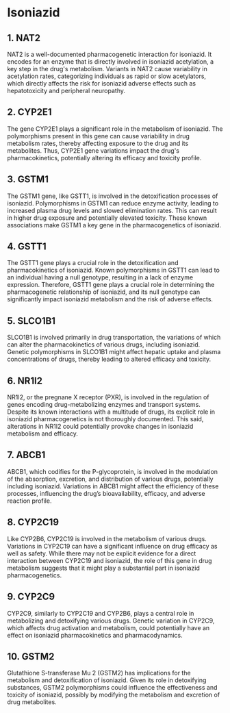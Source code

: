# Isoniazid

## 1. NAT2
NAT2 is a well-documented pharmacogenetic interaction for isoniazid. It encodes for an enzyme that is directly involved in isoniazid acetylation, a key step in the drug's metabolism. Variants in NAT2 cause variability in acetylation rates, categorizing individuals as rapid or slow acetylators, which directly affects the risk for isoniazid adverse effects such as hepatotoxicity and peripheral neuropathy.

## 2. CYP2E1
The gene CYP2E1 plays a significant role in the metabolism of isoniazid. The polymorphisms present in this gene can cause variability in drug metabolism rates, thereby affecting exposure to the drug and its metabolites. Thus, CYP2E1 gene variations impact the drug's pharmacokinetics, potentially altering its efficacy and toxicity profile.

## 3. GSTM1
The GSTM1 gene, like GSTT1, is involved in the detoxification processes of isoniazid. Polymorphisms in GSTM1 can reduce enzyme activity, leading to increased plasma drug levels and slowed elimination rates. This can result in higher drug exposure and potentially elevated toxicity. These known associations make GSTM1 a key gene in the pharmacogenetics of isoniazid.

## 4. GSTT1
The GSTT1 gene plays a crucial role in the detoxification and pharmacokinetics of isoniazid. Known polymorphisms in GSTT1 can lead to an individual having a null genotype, resulting in a lack of enzyme expression. Therefore, GSTT1 gene plays a crucial role in determining the pharmacogenetic relationship of isoniazid, and its null genotype can significantly impact isoniazid metabolism and the risk of adverse effects.

## 5. SLCO1B1
SLCO1B1 is involved primarily in drug transportation, the variations of which can alter the pharmacokinetics of various drugs, including isoniazid. Genetic polymorphisms in SLCO1B1 might affect hepatic uptake and plasma concentrations of drugs, thereby leading to altered efficacy and toxicity.

## 6. NR1I2
NR1I2, or the pregnane X receptor (PXR), is involved in the regulation of genes encoding drug-metabolizing enzymes and transport systems. Despite its known interactions with a multitude of drugs, its explicit role in isoniazid pharmacogenetics is not thoroughly documented. This said, alterations in NR1I2 could potentially provoke changes in isoniazid metabolism and efficacy.

## 7. ABCB1
ABCB1, which codifies for the P-glycoprotein, is involved in the modulation of the absorption, excretion, and distribution of various drugs, potentially including isoniazid. Variations in ABCB1 might affect the efficiency of these processes, influencing the drug’s bioavailability, efficacy, and adverse reaction profile.

## 8. CYP2C19
Like CYP2B6, CYP2C19 is involved in the metabolism of various drugs. Variations in CYP2C19 can have a significant influence on drug efficacy as well as safety. While there may not be explicit evidence for a direct interaction between CYP2C19 and isoniazid, the role of this gene in drug metabolism suggests that it might play a substantial part in isoniazid pharmacogenetics.

## 9. CYP2C9
CYP2C9, similarly to CYP2C19 and CYP2B6, plays a central role in metabolizing and detoxifying various drugs. Genetic variation in CYP2C9, which affects drug activation and metabolism, could potentially have an effect on isoniazid pharmacokinetics and pharmacodynamics.

## 10. GSTM2
Glutathione S-transferase Mu 2 (GSTM2) has implications for the metabolism and detoxification of isoniazid. Given its role in detoxifying substances, GSTM2 polymorphisms could influence the effectiveness and toxicity of isoniazid, possibly by modifying the metabolism and excretion of drug metabolites.

